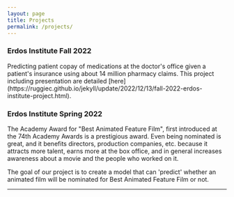 ```yaml
---
layout: page
title: Projects
permalink: /projects/
---
```


<h3>Erdos Institute Fall 2022</h3>
Predicting patient copay of medications at the doctor's office given a patient's insurance using about 14 million pharmacy claims. This project including presentation are detailed [here](https://ruggiec.github.io/jekyll/update/2022/12/13/fall-2022-erdos-institute-project.html).

<h3>Erdos Institute Spring 2022</h3>
The Academy Award for "Best Animated Feature Film", first introduced at the 74th Academy Awards is a prestigious award. Even being nominated is great, and it benefits directors, production companies, etc. because it attracts more talent, earns more at the box office, and in general increases awareness about a movie and the people who worked on it.

The goal of our project is to create a model that can 'predict' whether an animated film will be nominated for Best Animated Feature Film or not.

***
